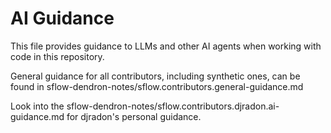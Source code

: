 # AI Guidance

This file provides guidance to LLMs and other AI agents when working with code in this repository.

General guidance for all contributors, including synthetic ones, can be found in sflow-dendron-notes/sflow.contributors.general-guidance.md

Look into the sflow-dendron-notes/sflow.contributors.djradon.ai-guidance.md for djradon's personal guidance.